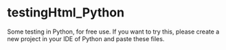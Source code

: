 # testingHtml_Python

Some testing in Python, for free use.
If you want to try this, please create a new project in your IDE of Python and paste these files.
